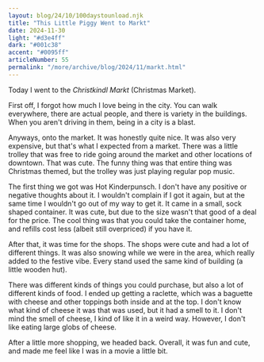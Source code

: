 ```yaml
---
layout: blog/24/10/100daystounload.njk
title: "This Little Piggy Went to Markt"
date: 2024-11-30
light: "#d3e4ff"
dark: "#001c38"
accent: "#0095ff"
articleNumber: 55
permalink: "/more/archive/blog/2024/11/markt.html"
---
```

Today I went to the *Christkindl Markt* (Christmas Market).

First off, I forgot how much I love being in the city. You can walk everywhere, there are actual people, and there is variety in the buildings. When you aren't driving in them, being in a city is a blast.

Anyways, onto the market. It was honestly quite nice. It was also very expensive, but that's what I expected from a market. There was a little trolley that was free to ride going around the market and other locations of downtown. That was cute. The funny thing was that entire thing was Christmas themed, but the trolley was just playing regular pop music.

The first thing we got was Hot Kinderpunsch. I don't have any positive or negative thoughts about it. I wouldn't complain if I got it again, but at the same time I wouldn't go out of my way to get it. It came in a small, sock shaped container. It was cute, but due to the size wasn't that good of a deal for the price. The cool thing was that you could take the container home, and refills cost less (albeit still overpriced) if you have it.

After that, it was time for the shops. The shops were cute and had a lot of different things. It was also snowing while we were in the area, which really added to the festive vibe. Every stand used the same kind of building (a little wooden hut).

There was different kinds of things you could purchase, but also a lot of different kinds of food. I ended up getting a raclette, which was a baguette with cheese and other toppings both inside and at the top. I don't know what kind of cheese it was that was used, but it had a smell to it. I don't mind the smell of cheese, I kind of like it in a weird way. However, I don't like eating large globs of cheese.

After a little more shopping, we headed back. Overall, it was fun and cute, and made me feel like I was in a movie a little bit.